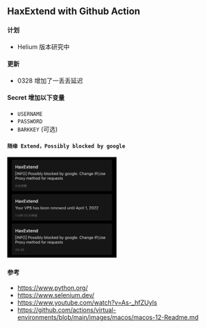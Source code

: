 ## HaxExtend with Github Action
#### 计划
- Helium 版本研究中

#### 更新
- 0328 增加了一丢丢延迟

#### Secret 增加以下变量
- ```USERNAME```
- ```PASSWORD```
- ```BARKKEY``` (可选)
#### ```随缘 Extend，Possibly blocked by google```

<img src=./result.jpeg width=50% />

#### 参考
- https://www.python.org/
- https://www.selenium.dev/
- https://www.youtube.com/watch?v=As-_hfZUyIs
- https://github.com/actions/virtual-environments/blob/main/images/macos/macos-12-Readme.md
